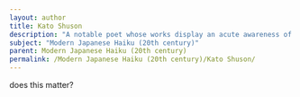```yaml
---
layout: author
title: Kato Shuson
description: "A notable poet whose works display an acute awareness of nature's ephemeral beauty, Kato's haiku often blend observations of daily life with natural imagery."
subject: "Modern Japanese Haiku (20th century)"
parent: Modern Japanese Haiku (20th century)
permalink: /Modern Japanese Haiku (20th century)/Kato Shuson/
---
```


does this matter?
